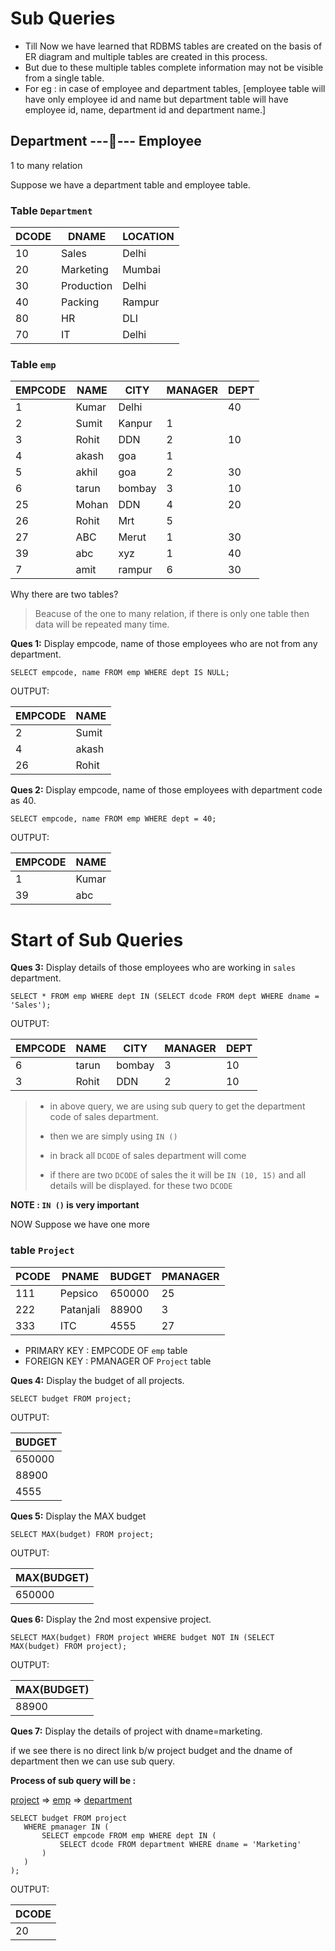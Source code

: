 # Sub Queries
- Till Now we have learned that RDBMS tables are created on the basis of ER diagram and multiple tables are created in this process.
- But due to these multiple tables complete information may not be visible from a single table.
- For eg : in case of employee and department tables, [employee table will have only employee id and name but department table will have employee id, name, department id and department name.]


 Department ---🔶--- Employee
 ---
 1 to many relation

 Suppose we have a department table and employee table.

### Table `Department`

DCODE | DNAME | LOCATION
------|-------|--------
10 | Sales    | Delhi
20 | Marketing| Mumbai
30 | Production| Delhi
40 | Packing  | Rampur
80 | HR       | DLI
70 | IT       | Delhi

### Table `emp`

EMPCODE | NAME | CITY | MANAGER | DEPT
--------|------|------|---------|------
1 | Kumar | Delhi |  | 40
2 | Sumit | Kanpur | 1 | 
3 | Rohit | DDN | 2 | 10
4 | akash | goa | 1 
5 | akhil | goa | 2 | 30
6 | tarun | bombay | 3 | 10
25 | Mohan | DDN | 4 | 20
26 | Rohit | Mrt | 5
27 | ABC | Merut | 1 | 30
39 | abc | xyz | 1 | 40
7 | amit | rampur | 6 | 30

Why there are two tables?
> Beacuse of the one to many relation, if there is only one table then data will be repeated many time.

**Ques 1:** Display empcode, name of those employees who are not from any department.
```
SELECT empcode, name FROM emp WHERE dept IS NULL;
```
OUTPUT:

EMPCODE | NAME
--------|------
2 | Sumit
4 | akash
26 | Rohit

**Ques 2:** Display empcode, name of those employees with department code as 40.
```
SELECT empcode, name FROM emp WHERE dept = 40;
```
OUTPUT:

EMPCODE | NAME
--------|------
1 | Kumar
39 | abc


# Start of Sub Queries

**Ques 3:** Display details of those employees who are working in `sales` department.
```
SELECT * FROM emp WHERE dept IN (SELECT dcode FROM dept WHERE dname = 'Sales');
```
OUTPUT:

EMPCODE | NAME | CITY | MANAGER | DEPT
--------|------|------|---------|------
6 | tarun | bombay | 3 | 10
3 | Rohit | DDN | 2 | 10

> - in above query, we are using sub query to get the department code of sales department. 
>
>- then we are simply using `IN ()` 
>- in brack all `DCODE` of sales department will come
>
>- if there are two `DCODE` of sales the it will be `IN (10, 15)` and all details will be displayed. for these two `DCODE`

**NOTE : `IN ()` is very important**


NOW Suppose we have one more 

### table `Project`

PCODE | PNAME | BUDGET | PMANAGER
------|-------|--------|--------
111 | Pepsico | 650000 | 25
222 | Patanjali | 88900 | 3
333 | ITC | 4555 | 27

- PRIMARY KEY : EMPCODE OF `emp` table
- FOREIGN KEY : PMANAGER OF `Project` table


**Ques 4:** Display the budget of all projects.
```
SELECT budget FROM project;
```
OUTPUT:

BUDGET|
------|
650000|
88900|
4555|

**Ques 5:** Display the MAX budget
```
SELECT MAX(budget) FROM project;
```
OUTPUT:

MAX(BUDGET)|
----------|
650000|

**Ques 6:** Display the 2nd most expensive project.
```
SELECT MAX(budget) FROM project WHERE budget NOT IN (SELECT MAX(budget) FROM project);
```
OUTPUT:

MAX(BUDGET)|
----------|
88900|

**Ques 7:** Display the details of project with dname=marketing.

if we see there is no direct link b/w project budget and the dname of department then we can use sub query.

**Process of sub query will be :**

[project](#table-project) => [emp](#table-emp) => [department](#table-department) 

```
SELECT budget FROM project
   WHERE pmanager IN (
       SELECT empcode FROM emp WHERE dept IN (
           SELECT dcode FROM department WHERE dname = 'Marketing'
       )
   )
);
```
OUTPUT:

DCODE |
------|
20 |
